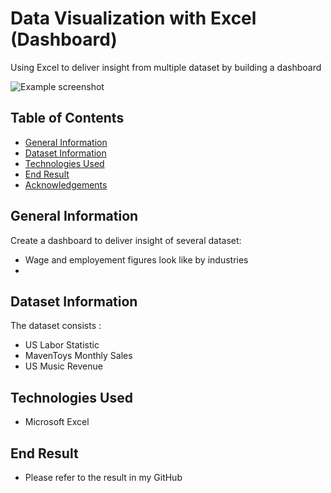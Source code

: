 # Data Visualization with Excel (Dashboard)
Using Excel to deliver insight from multiple dataset by building a dashboard 

![Example screenshot](./unsplash.jpg)

## Table of Contents
* [General Information](#general-information)
* [Dataset Information](#dataset-information)
* [Technologies Used](#technologies-used)
* [End Result](#end-result)
* [Acknowledgements](#Acknowledgements)
<!-- * [License](#license) -->

## General Information
Create a dashboard to deliver insight of several dataset: 
- Wage and employement figures look like by industries
- 

## Dataset Information
The dataset consists : 
- US Labor Statistic
- MavenToys Monthly Sales
- US Music Revenue 

## Technologies Used
- Microsoft Excel

## End Result 
- Please refer to the result in my GitHub 

